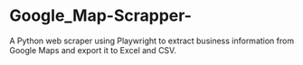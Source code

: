 # Google_Map-Scrapper-
A Python web scraper using Playwright to extract business information from Google Maps and export it to Excel and CSV.
